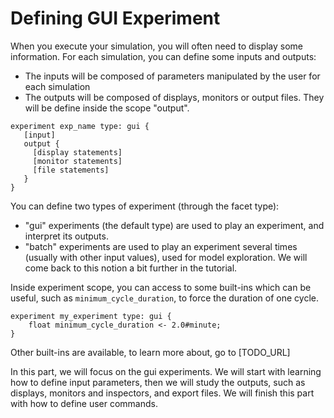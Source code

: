 # Defining GUI Experiment

When you execute your simulation, you will often need to display some information. For each simulation, you can define some inputs and outputs:
* The inputs will be composed of parameters manipulated by the user for each simulation
* The outputs will be composed of displays, monitors or output files. They will be define inside the scope "output".

```
experiment exp_name type: gui {
   [input]
   output {
     [display statements]
     [monitor statements]
     [file statements]
   }
}
```

You can define two types of experiment (through the facet type):
* "gui" experiments (the default type) are used to play an experiment, and interpret its outputs.
* "batch" experiments are used to play an experiment several times (usually with other input values), used for model exploration. We will come back to this notion a bit further in the tutorial.

Inside experiment scope, you can access to some built-ins which can be useful, such as `minimum_cycle_duration`, to force the duration of one cycle.

```
experiment my_experiment type: gui {
	float minimum_cycle_duration <- 2.0#minute;
}
```

Other built-ins are available, to learn more about, go to [TODO_URL]

In this part, we will focus on the gui experiments. We will start with learning how to define input parameters, then we will study the outputs, such as displays, monitors and inspectors, and export files. We will finish this part with how to define user commands.